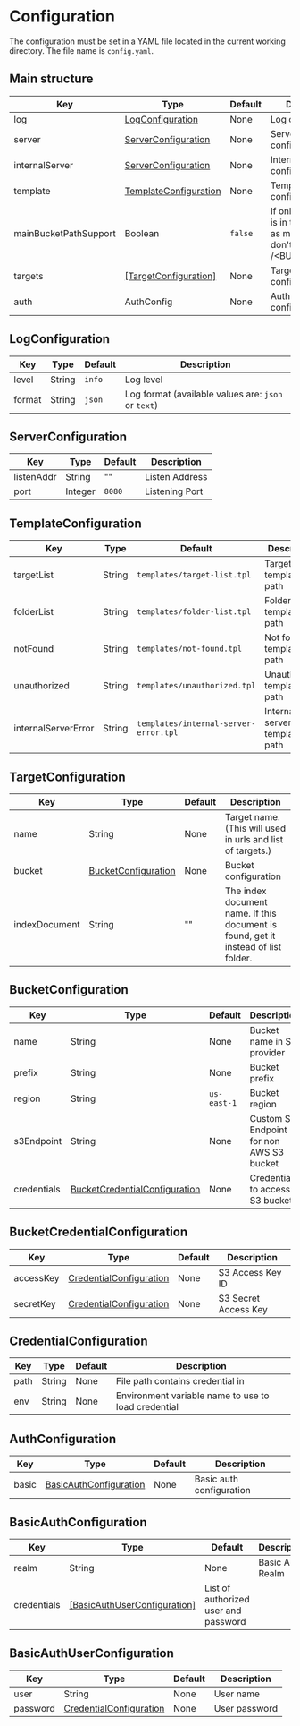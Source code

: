 # Configuration

The configuration must be set in a YAML file located in the current working directory. The file name is `config.yaml`.

## Main structure

| Key                   | Type                                            | Default | Description                                                                                |
| --------------------- | ----------------------------------------------- | ------- | ------------------------------------------------------------------------------------------ |
| log                   | [LogConfiguration](#logconfiguration)           | None    | Log configurations                                                                         |
| server                | [ServerConfiguration](#serverconfiguration)     | None    | Server configurations                                                                      |
| internalServer        | [ServerConfiguration](#serverconfiguration)     | None    | Internal Server configurations                                                             |
| template              | [TemplateConfiguration](#templateconfiguration) | None    | Template configurations                                                                    |
| mainBucketPathSupport | Boolean                                         | `false` | If only one bucket is in the list, use it as main url and don't mount it on /<BUCKET_NAME> |
| targets               | [[TargetConfiguration]](#targetconfiguration)   | None    | Targets configuration                                                                      |
| auth                  | AuthConfig                                      | None    | Authentication configuration                                                               |

## LogConfiguration

| Key    | Type   | Default | Description                                         |
| ------ | ------ | ------- | --------------------------------------------------- |
| level  | String | `info`  | Log level                                           |
| format | String | `json`  | Log format (available values are: `json` or `text`) |

## ServerConfiguration

| Key        | Type    | Default | Description    |
| ---------- | ------- | ------- | -------------- |
| listenAddr | String  | ""      | Listen Address |
| port       | Integer | `8080`  | Listening Port |

## TemplateConfiguration

| Key                 | Type   | Default                               | Description                         |
| ------------------- | ------ | ------------------------------------- | ----------------------------------- |
| targetList          | String | `templates/target-list.tpl`           | Target list template path           |
| folderList          | String | `templates/folder-list.tpl`           | Folder list template path           |
| notFound            | String | `templates/not-found.tpl`             | Not found template path             |
| unauthorized        | String | `templates/unauthorized.tpl`          | Unauthorized template path          |
| internalServerError | String | `templates/internal-server-error.tpl` | Internal server error template path |

## TargetConfiguration

| Key           | Type                                        | Default | Description                                                                        |
| ------------- | ------------------------------------------- | ------- | ---------------------------------------------------------------------------------- |
| name          | String                                      | None    | Target name. (This will used in urls and list of targets.)                         |
| bucket        | [BucketConfiguration](#bucketconfiguration) | None    | Bucket configuration                                                               |
| indexDocument | String                                      | ""      | The index document name. If this document is found, get it instead of list folder. |

## BucketConfiguration

| Key         | Type                                                            | Default     | Description                              |
| ----------- | --------------------------------------------------------------- | ----------- | ---------------------------------------- |
| name        | String                                                          | None        | Bucket name in S3 provider               |
| prefix      | String                                                          | None        | Bucket prefix                            |
| region      | String                                                          | `us-east-1` | Bucket region                            |
| s3Endpoint  | String                                                          | None        | Custom S3 Endpoint for non AWS S3 bucket |
| credentials | [BucketCredentialConfiguration](#bucketcredentialconfiguration) | None        | Credentials to access S3 bucket          |

## BucketCredentialConfiguration

| Key       | Type                                                | Default | Description          |
| --------- | --------------------------------------------------- | ------- | -------------------- |
| accessKey | [CredentialConfiguration](#credentialconfiguration) | None    | S3 Access Key ID     |
| secretKey | [CredentialConfiguration](#credentialconfiguration) | None    | S3 Secret Access Key |

## CredentialConfiguration

| Key  | Type   | Default | Description                                         |
| ---- | ------ | ------- | --------------------------------------------------- |
| path | String | None    | File path contains credential in                    |
| env  | String | None    | Environment variable name to use to load credential |

## AuthConfiguration

| Key   | Type                                              | Default | Description              |
| ----- | ------------------------------------------------- | ------- | ------------------------ |
| basic | [BasicAuthConfiguration](#basicauthconfiguration) | None    | Basic auth configuration |

## BasicAuthConfiguration

| Key         | Type                                                        | Default                              | Description      |
| ----------- | ----------------------------------------------------------- | ------------------------------------ | ---------------- |
| realm       | String                                                      | None                                 | Basic Auth Realm |
| credentials | [[BasicAuthUserConfiguration]](#basicauthuserconfiguration) | List of authorized user and password |

## BasicAuthUserConfiguration

| Key      | Type                                                | Default | Description   |
| -------- | --------------------------------------------------- | ------- | ------------- |
| user     | String                                              | None    | User name     |
| password | [CredentialConfiguration](#credentialconfiguration) | None    | User password |
